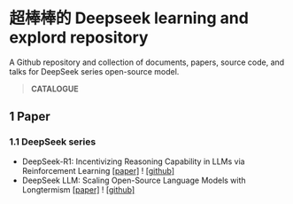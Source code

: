 # 超棒棒的 Deepseek learning and explord repository

A Github repository and collection of documents, papers, source code, and talks for DeepSeek series open-source model.

> **CATALOGUE**


## 1  Paper <span id=' paper'></span>

### 1.1 DeepSeek series
* DeepSeek-R1: Incentivizing Reasoning Capability in LLMs via Reinforcement Learning  [[paper]](https://arxiv.org/abs/2501.12948) ! [[github]](https://github.com/deepseek-ai/DeepSeek-R1)
* DeepSeek LLM: Scaling Open-Source Language Models with Longtermism [[paper]](https://arxiv.org/abs/2401.02954) ! [[github]](https://github.com/deepseek-ai/DeepSeek-LLM)

